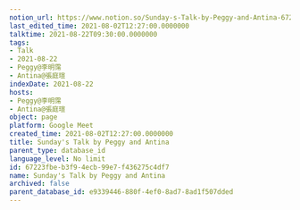 ```yaml
---
notion_url: https://www.notion.so/Sunday-s-Talk-by-Peggy-and-Antina-67223fbeb3f94ecb99e7f436275c4df7
last_edited_time: 2021-08-02T12:27:00.0000000
talktime: 2021-08-22T09:30:00.0000000
tags:
- Talk
- 2021-08-22
- Peggy@李明霈
- Antina@張庭瑄
indexDate: 2021-08-22
hosts:
- Peggy@李明霈
- Antina@張庭瑄
object: page
platform: Google Meet
created_time: 2021-08-02T12:27:00.0000000
title: Sunday's Talk by Peggy and Antina
parent_type: database_id
language_level: No limit
id: 67223fbe-b3f9-4ecb-99e7-f436275c4df7
name: Sunday's Talk by Peggy and Antina
archived: false
parent_database_id: e9339446-880f-4ef0-8ad7-8ad1f507dded
---
```







